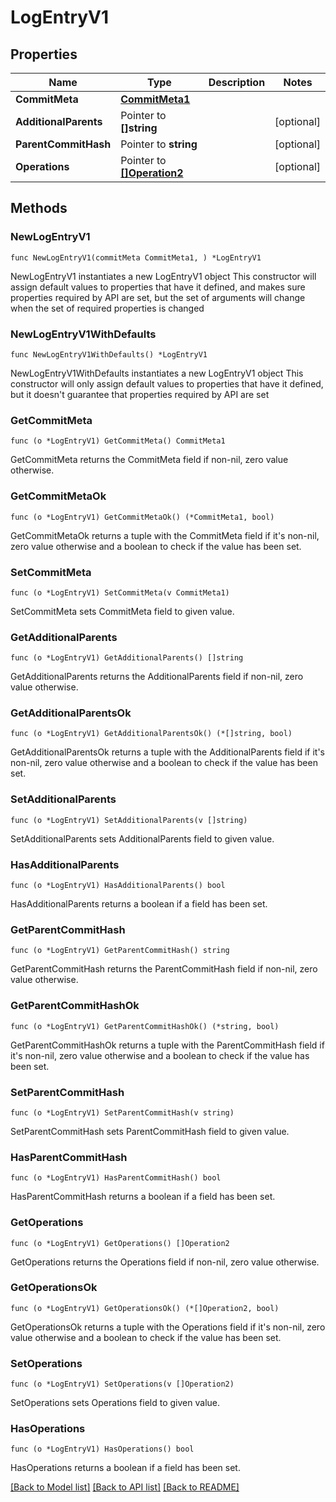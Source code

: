 # LogEntryV1

## Properties

Name | Type | Description | Notes
------------ | ------------- | ------------- | -------------
**CommitMeta** | [**CommitMeta1**](CommitMeta1.md) |  | 
**AdditionalParents** | Pointer to **[]string** |  | [optional] 
**ParentCommitHash** | Pointer to **string** |  | [optional] 
**Operations** | Pointer to [**[]Operation2**](Operation2.md) |  | [optional] 

## Methods

### NewLogEntryV1

`func NewLogEntryV1(commitMeta CommitMeta1, ) *LogEntryV1`

NewLogEntryV1 instantiates a new LogEntryV1 object
This constructor will assign default values to properties that have it defined,
and makes sure properties required by API are set, but the set of arguments
will change when the set of required properties is changed

### NewLogEntryV1WithDefaults

`func NewLogEntryV1WithDefaults() *LogEntryV1`

NewLogEntryV1WithDefaults instantiates a new LogEntryV1 object
This constructor will only assign default values to properties that have it defined,
but it doesn't guarantee that properties required by API are set

### GetCommitMeta

`func (o *LogEntryV1) GetCommitMeta() CommitMeta1`

GetCommitMeta returns the CommitMeta field if non-nil, zero value otherwise.

### GetCommitMetaOk

`func (o *LogEntryV1) GetCommitMetaOk() (*CommitMeta1, bool)`

GetCommitMetaOk returns a tuple with the CommitMeta field if it's non-nil, zero value otherwise
and a boolean to check if the value has been set.

### SetCommitMeta

`func (o *LogEntryV1) SetCommitMeta(v CommitMeta1)`

SetCommitMeta sets CommitMeta field to given value.


### GetAdditionalParents

`func (o *LogEntryV1) GetAdditionalParents() []string`

GetAdditionalParents returns the AdditionalParents field if non-nil, zero value otherwise.

### GetAdditionalParentsOk

`func (o *LogEntryV1) GetAdditionalParentsOk() (*[]string, bool)`

GetAdditionalParentsOk returns a tuple with the AdditionalParents field if it's non-nil, zero value otherwise
and a boolean to check if the value has been set.

### SetAdditionalParents

`func (o *LogEntryV1) SetAdditionalParents(v []string)`

SetAdditionalParents sets AdditionalParents field to given value.

### HasAdditionalParents

`func (o *LogEntryV1) HasAdditionalParents() bool`

HasAdditionalParents returns a boolean if a field has been set.

### GetParentCommitHash

`func (o *LogEntryV1) GetParentCommitHash() string`

GetParentCommitHash returns the ParentCommitHash field if non-nil, zero value otherwise.

### GetParentCommitHashOk

`func (o *LogEntryV1) GetParentCommitHashOk() (*string, bool)`

GetParentCommitHashOk returns a tuple with the ParentCommitHash field if it's non-nil, zero value otherwise
and a boolean to check if the value has been set.

### SetParentCommitHash

`func (o *LogEntryV1) SetParentCommitHash(v string)`

SetParentCommitHash sets ParentCommitHash field to given value.

### HasParentCommitHash

`func (o *LogEntryV1) HasParentCommitHash() bool`

HasParentCommitHash returns a boolean if a field has been set.

### GetOperations

`func (o *LogEntryV1) GetOperations() []Operation2`

GetOperations returns the Operations field if non-nil, zero value otherwise.

### GetOperationsOk

`func (o *LogEntryV1) GetOperationsOk() (*[]Operation2, bool)`

GetOperationsOk returns a tuple with the Operations field if it's non-nil, zero value otherwise
and a boolean to check if the value has been set.

### SetOperations

`func (o *LogEntryV1) SetOperations(v []Operation2)`

SetOperations sets Operations field to given value.

### HasOperations

`func (o *LogEntryV1) HasOperations() bool`

HasOperations returns a boolean if a field has been set.


[[Back to Model list]](../README.md#documentation-for-models) [[Back to API list]](../README.md#documentation-for-api-endpoints) [[Back to README]](../README.md)


